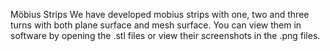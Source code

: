 Möbius Strips
We have developed mobius strips with one, two and three turns with both plane surface and mesh surface.
You can view them in software by opening the .stl files or view their screenshots in the .png files.
